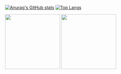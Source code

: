 [![Anurag's GitHub stats](https://github-readme-stats.vercel.app/api?username=Harsche&show_icons=true&theme=transparent)]([https://github.com/anuraghazra](https://github.com/Harsche)/github-readme-stats)
[![Top Langs](https://github-readme-stats.vercel.app/api/top-langs/?username=Harsche&theme=transparent&size_weight=0.5&count_weight=0.5&layout=compact)](https://github.com/anuraghazra/github-readme-stats)

<img height="180em" src="https://github-readme-stats.vercel.app/api?username=Harsche&show_icons=true&theme=transparent&include_all_commits=true&count_private=true"/>
  <img height="180em" src="https://github-readme-stats.vercel.app/api/top-langs/?username=Harsche&size_weight=0.5&count_weight=0.5&layout=compact&langs_count=7&theme=transparent"/>
